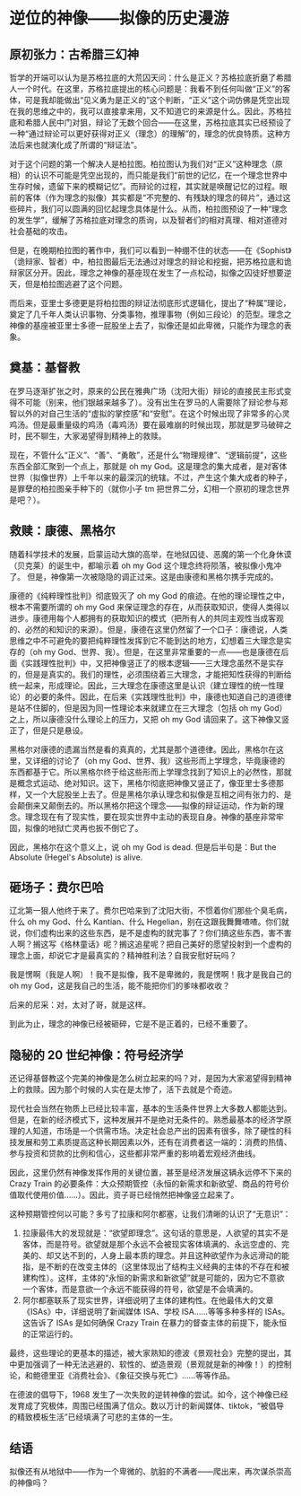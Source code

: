 
# 逆位的神像——拟像的历史漫游

## 原初张力：古希腊三幻神

哲学的开端可以认为是苏格拉底的大荒囚天问：什么是正义？苏格拉底折磨了希腊人一个时代。在这里，苏格拉底提出的核心问题是：我看不到任何叫做“正义”的客体，可是我却能做出“见义勇为是正义的”这个判断，“正义”这个词仿佛是凭空出现在我的思维之中的，我可以直接拿来用，又不知道它的来源是什么。因此，苏格拉底和希腊人民中门对狙，辩论了无数个回合——在这里，苏格拉底其实已经预设了一种“通过辩论可以更好获得对正义（理念）的理解”的，理念的优良特质。这种方法后来也就演化成了所谓的“辩证法”。

对于这个问题的第一个解决人是柏拉图。柏拉图认为我们对“正义”这种理念（原相）的认识不可能是凭空出现的，而只能是我们“前世的记忆，在一个理念世界中生存时候，遗留下来的模糊记忆”。而辩论的过程，其实就是唤醒记忆的过程。眼前的客体（作为理念的拟像）其实都是“不完整的、有残缺的理念的碎片”，通过这些碎片，我们可以圆满的回忆起理念具体是什么。从而，柏拉图预设了一种“理念的发生学”，缓解了苏格拉底对理念的质询，以及智者们的相对真理、相对道德对社会基础的攻击。

但是，在晚期柏拉图的著作中，我们可以看到一种绷不住的状态——在《Sophist》（诡辩家、智者）中，柏拉图最后无法通过对理念的辩论和挖掘，把苏格拉底和诡辩家区分开。因此，理念之神像的基座现在发生了一点松动，拟像之囚徒好想要逆天，但是柏拉图逃避了这个问题。

而后来，亚里士多德更是将柏拉图的辩证法彻底形式逻辑化，提出了“种属”理论，奠定了几千年人类认识事物、分类事物，推理事物（例如三段论）的范型。理念之神像的基座被亚里士多德一屁股坐上去了，拟像还是如此卑微，只能作为理念的表象。

## 奠基：基督教

在罗马逐渐扩张之时，原来的公民在雅典广场（沈阳大街）辩论的直接民主形式变得不可能（别来，他们银越来越多了）。没有出生在罗马的人需要除了辩论参与郑智以外的对自己生活的“虚拟的掌控感”和“安慰”。在这个时候出现了非常多的心灵鸡汤。但是最重量级的鸡汤（毒鸡汤）要在最难崩的时候出现，那就是罗马破碎之时，民不聊生，大家渴望得到精神上的救赎。

现在，不管什么“正义”、“善”、“勇敢”，还是什么“物理规律”、“逻辑前提”，这些东西全部汇聚到一个点上，那就是 oh my God。这是理念的集大成者，是对客体世界（拟像世界）上千年以来的最深沉的统辖。不过，产生这个集大成者的种子，是罪孽的柏拉图亲手种下的（就你小子 tm 把世界二分，幻相一个原初的理念世界是吧？）。

## 救赎：康德、黑格尔

随着科学技术的发展，启蒙运动大旗的高举，在地狱囚徒、恶魔的第一个化身休谟（贝克莱）的诞生中，都喻示着 oh my God 这个理念终将陨落，被拟像小鬼冲了。
但是，神像第一次被隐隐的调正过来。这是由康德和黑格尔携手完成的。

康德的《纯粹理性批判》彻底毁灭了 oh my God 的痕迹。在他的理论理性之中，根本不需要所谓的 oh my God 来保证理念的存在，从而获取知识，使得人类得以进步。康德用每个人都拥有的获取知识的模式（把所有人的共同主观性当成客观的、必然的和知识的来源）。但是，康德在这里仍然留了一个口子：康德说，人类思维之中不可避免的要把纯粹理性发挥到它不能到达的地方，幻想着三大理念是实存的（oh my God、世界、我）。但是，在这里非常重要的一点——也是康德在后面《实践理性批判》中，又把神像竖正了的根本逻辑——三大理念虽然不是实存的，但是是真实的。我们的理性，必须围绕着三大理念，才能把知性获得的判断给统一起来，形成理论。因此，三大理念在康德这里是认识（建立理性的统一性理论）的必要的条件。因此，在后来《实践理性批判》中，康德也知道自己的道德律是站不住脚的，但是因为同一性理论本来就建立在三大理念（包括 oh my God）之上，所以康德没什么理论上的压力，又把 oh my God 请回来了。这下神像又竖正了，但是只是悬设。

黑格尔对康德的遗漏当然是看的真真的，尤其是那个道德律。因此，黑格尔在这里，又详细的讨论了（oh my God、世界、我）这些形而上学理念，毕竟康德的东西都基于它。所以黑格尔终于给这些形而上学理念找到了知识上的必然性，那就是概念式运动、绝对知识。这下，黑格尔彻底把神像又竖正了，像亚里士多德那样，又一个大屁股坐上去了。但是黑格尔承认理念和拟像是互相之间有张力的、是会颠倒来又颠倒去的。所以黑格尔把这个理念——拟像的辩证运动，作为新的理念。理念现在有了现实性，要在现实世界中主动的表现自身。神像的基座非常牢固，拟像的地狱亡灵再也扳不倒它了。

因此，黑格尔在这个意义上，说 oh my God is dead. 但是后半句是：But the Absolute (Hegel's Absolute) is alive.

## 砸场子：费尔巴哈

辽北第一狠人他终于来了。费尔巴哈来到了沈阳大街，不惯着你们那些个臭毛病，什么 oh my God、什么 Kantian、什么 Hegelian，别在这跟我舞舞喳喳。你们就说，你们虚构出来的这些东西，是不是虚构的就完事了？你们搞这些东西，害不害人啊？搁这写《格林童话》呢？搁这追星呢？把自己美好的愿望投射到一个虚构的理念上面，却说它才是最真实的？精神胜利法？自我安慰好玩吗？

我是愣啊（我是人啊）！我不是拟像，我不是卑微的，我是愣啊！我才是我自己的 oh my God，这是我自己的生活，能不能把你们的爹味都收收？

后来的尼采：对，太对了哥，就是这样。

到此为止，理念的神像已经被砸碎，它是不是正着的，已经不重要了。

## 隐秘的 20 世纪神像：符号经济学

还记得基督教这个完美的神像是怎么树立起来的吗？对，是因为大家渴望得到精神上的救赎。因为那个时候的人实在是太惨了，活下去就是个奇迹。

现代社会当然在物质上已经比较丰富，基本的生活条件世界上大多数人都能达到。但是，在新的经济模式下，这种发展并不是绝对无条件的。熟悉最基本的经济学原理的人知道，市场是一个供需市场。决定社会总产出的因素有很多，除了硬性的科技发展和劳工素质提高这种长期因素以外，还有在消费者这一端的：消费的热情、参与投资和贷款的比例和信心，这些都非常严重的影响着宏观经济曲线。

因此，这里仍然有神像发挥作用的关键位置，甚至是经济发展这辆永远停不下来的 Crazy Train 的必要条件：大众预期管控（永恒的新需求和新欲望、商品的符号价值取代使用价值……）。因此，资子哥已经悄然把神像竖立起来了。

这种预期管控何以可能？多亏了拉康和阿尔都塞，让我们清晰的认识了“无意识”：

1. 拉康最伟大的发现就是：“欲望即理念”。这句话的意思是，人欲望的其实不是客体，而是符号。欲望就是那个永远不会被现实客体填满的、永远空虚的、完美的、却又达不到的，人身上最本质的理念。并且这种欲望作为永远滑动的能指，是不断的在改变主体的（这里体现出了结构主义经典的主体的不存在和被建构性）。这样，主体的“永恒的新需求和新欲望”就是可能的，因为它不意欲一个客体，而是意欲一个永远不能获得的符号，欲望是不会填满的。
2. 阿尔都塞联系了现实世界，详细说明了主体的建构性。在他最伟大的文章《ISAs》中，详细说明了新闻媒体 ISA、学校 ISA……等等多种多样的 ISAs。这告诉了 ISAs 是如何确保 Crazy Train 在暴力的督查主体的前提下，能永恒的正常运行的。

最终，这些理论的更基本的描述，被大家熟知的德波《景观社会》完整的提出，其中更加强调了一种无法逃避的、软性的、塑造景观（景观就是新的神像！）的控制论，和鲍德里亚《消费社会》、《象征交换与死亡》……等等作品。

在德波的倡导下，1968 发生了一次失败的逆转神像的尝试。如今，这个神像已经发育成了究极体，周围已经围满了信众。数以万计的新闻媒体、tiktok，“被倡导的精致模板生活”已经填满了可悲的主体的一生。

## 结语

拟像还有从地狱中——作为一个卑微的、肮脏的不满者——爬出来，再次谋杀崇高的神像吗？


